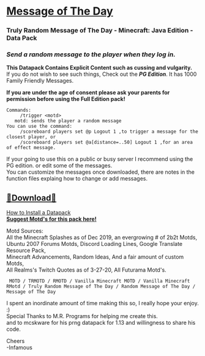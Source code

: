 # [Message of The Day]()    
### Truly Random Message of The Day - Minecraft: Java Edition - Data Pack

### *Send a random message to the player when they log in.*  
     
__This Datapack Contains Explicit Content such as cussing and vulgarity.__    
If you do not wish to see such things, Check out the ___PG Edition___.  It has 1000 Family Friendly Messages.  

__If you are under the age of consent please ask your parents for permission before using the Full Edition pack!__    
~~~
Commands:   
     /trigger <motd>  
   motd: sends the player a random message  
You can use the command:  
     /scoreboard players set @p Logout 1 ,to trigger a message for the closest player, or 
     /scoreboard players set @a[distance=..50] Logout 1 ,for an area of effect message.  
~~~
If your going to use this on a public or busy server I recommend using the PG edition. or edit some of the messages.   
You can customize the messages once downloaded, there are notes in the function files explaing how to change or add messages. 

## [🔗Download🔗](https://github.com/InfamousMusicify/MOTD/archive/refs/heads/master.zip)

[How to Install a Datapack](https://youtu.be/JHEjZlVlqGE)     
__[Suggest Motd's for this pack here!](https://www.reddit.com/user/InfamousMusicify/comments/pznw9e/trmotd_suggestions/)__

Motd Sources:   
     All the Minecraft Splashes as of Dec 2019, an evergrowing # of 2b2t Motds,   
     Ubuntu 2007 Forums Motds, Discord Loading Lines, Google Translate Resource Pack,  
     Minecraft Advancements, Random Ideas, And a fair amount of custom Motds,   
     All Realms's Twitch Quotes as of 3-27-20, All Futurama Motd's.  

     MOTD / TRMOTD / RMOTD / Vanilla Minecraft MOTD / Vanilla Minecraft RMotd / Truly Random Message of The Day / Random Message of The Day / Message of The Day

I spent an inordinate amount of time making this so, I really hope your enjoy. :)   
Special Thanks to M.R. Programs for helping me create this.  
and to mcskware for his prng datapack for 1.13 and willingness to share his code.  

Cheers   
-Infamous   

